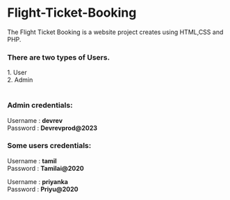 # Flight-Ticket-Booking
The Flight Ticket Booking is a website project creates using HTML,CSS and PHP.

<h3>There are two types of Users.</h3>
   1. User<br>
   2. Admin<br>
<br>
<h3>Admin credentials:</h3>

Username : <b>devrev</b> <br>
Password : <b>Devrevprod@2023</b>


<h3>Some users credentials:</h3>

Username : <b>tamil</b> <br>
Password : <b>Tamilai@2020</b> <br>

Username : <b>priyanka</b><br>
Password : <b>Priyu@2020</b>


